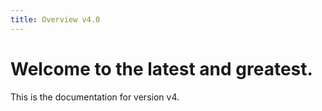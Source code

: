 ```yaml
---
title: Overview v4.0
---
```


# Welcome to the latest and greatest.

This is the documentation for version v4.